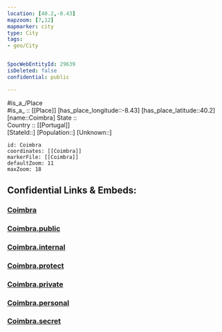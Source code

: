 ```yaml
---
location: [40.2,-8.43] 
mapzoom: [7,12] 
mapmarker: city 
type: City
tags:
- geo/City


SpocWebEntityId: 29639
isDeleted: false
confidential: public

---
```

#is_a_/Place  
#is_a_ :: [[Place]] 
[has_place_longitude::-8.43] 
[has_place_latitude::40.2] 
[name::Coimbra] 
State ::  
Country :: [[Portugal]]  
[StateId::] 
[Population::] 
[Unknown::] 


```leaflet
id: Coimbra
coordinates: [[Coimbra]] 
markerFile: [[Coimbra]] 
defaultZoom: 11 
maxZoom: 18
```


## Confidential Links & Embeds: 

### [Coimbra](/_Standards/Earth/Continent/Europe/Europe~South/Portugal/Districts~Portugal/Coimbra/City/Coimbra.md) 

### [Coimbra.public](/_public/Earth/Continent/Europe/Europe~South/Portugal/Districts~Portugal/Coimbra/City/Coimbra.public.md) 

### [Coimbra.internal](/_internal/Earth/Continent/Europe/Europe~South/Portugal/Districts~Portugal/Coimbra/City/Coimbra.internal.md) 

### [Coimbra.protect](/_protect/Earth/Continent/Europe/Europe~South/Portugal/Districts~Portugal/Coimbra/City/Coimbra.protect.md) 

### [Coimbra.private](/_private/Earth/Continent/Europe/Europe~South/Portugal/Districts~Portugal/Coimbra/City/Coimbra.private.md) 

### [Coimbra.personal](/_personal/Earth/Continent/Europe/Europe~South/Portugal/Districts~Portugal/Coimbra/City/Coimbra.personal.md) 

### [Coimbra.secret](/_secret/Earth/Continent/Europe/Europe~South/Portugal/Districts~Portugal/Coimbra/City/Coimbra.secret.md)

